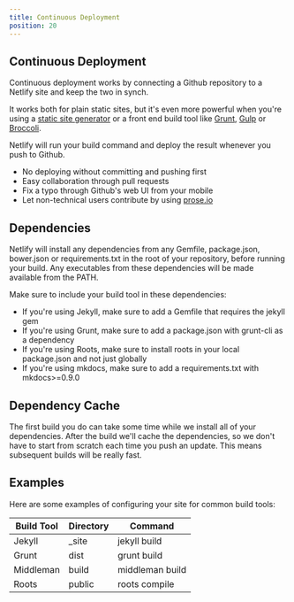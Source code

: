 ```yaml
---
title: Continuous Deployment
position: 20
---
```


## Continuous Deployment

Continuous deployment works by connecting a Github repository to a Netlify site and keep the two in synch.

It works both for plain static sites, but it's even more powerful when you're using a [static site generator](https://www.staticgen.com) or a front end build tool like [Grunt](http://gruntjs.com/), [Gulp](http://gulpjs.com/) or [Broccoli](https://github.com/broccolijs/broccoli).

Netlify will run your build command and deploy the result whenever you push to Github.

* No deploying without committing and pushing first
* Easy collaboration through pull requests
* Fix a typo through Github's web UI from your mobile
* Let non-technical users contribute by using [prose.io](http://prose.io/)

## Dependencies

Netlify will install any dependencies from any Gemfile, package.json, bower.json or requirements.txt in the root of your repository, before running your build. Any executables from these dependencies will be made available from the PATH.

Make sure to include your build tool in these dependencies:

* If you're using Jekyll, make sure to add a Gemfile that requires the jekyll gem
* If you're using Grunt, make sure to add a package.json with grunt-cli as a dependency
* If you're using Roots, make sure to install roots in your local package.json and not just globally
* If you're using mkdocs, make sure to add a requirements.txt with mkdocs>=0.9.0

## Dependency Cache

The first build you do can take some time while we install all of your dependencies. After the build we'll cache the dependencies, so we don't have to start from scratch each time you push an update. This means subsequent builds will be really fast.

## Examples

Here are some examples of configuring your site for common build tools:

Build Tool | Directory | Command
-----------|-----------|--------------
Jekyll     | _site     | jekyll build
Grunt      | dist      | grunt build
Middleman  | build     | middleman build
Roots      | public    | roots compile
